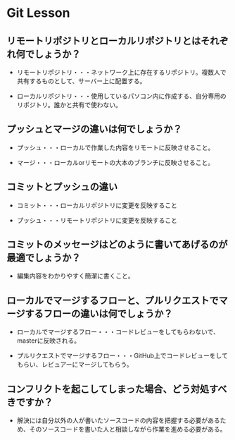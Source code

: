 # Git Lesson

## リモートリポジトリとローカルリポジトリとはそれぞれ何でしょうか？

* リモートリポジトリ・・・ネットワーク上に存在するリポジトリ。複数人で共有するものとして、サーバー上に配置する。

* ローカルリポジトリ・・・使用しているパソコン内に作成する、自分専用のリポジトリ。誰かと共有で使わない。

## プッシュとマージの違いは何でしょうか？

* プッシュ・・・ローカルで作業した内容をリモートに反映させること。

* マージ・・・ローカルorリモートの大本のブランチに反映させること。

## コミットとプッシュの違い

* コミット・・・ローカルリポジトリに変更を反映すること

* プッシュ・・・リモートリポジトリに変更を反映すること

## コミットのメッセージはどのように書いてあげるのが最適でしょうか？

* 編集内容をわかりやすく簡潔に書くこと。

## ローカルでマージするフローと、プルリクエストでマージするフローの違いは何でしょうか？

* ローカルでマージするフロー・・・コードレビューをしてもらわないで、masterに反映される。

* プルリクエストでマージするフロー・・・GitHub上でコードレビューをしてもらい、レビュアーにマージしてもらう。

## コンフリクトを起こしてしまった場合、どう対処すべきですか？

* 解決には自分以外の人が書いたソースコードの内容を把握する必要があるため、そのソースコードを書いた人と相談しながら作業を進める必要がある。
